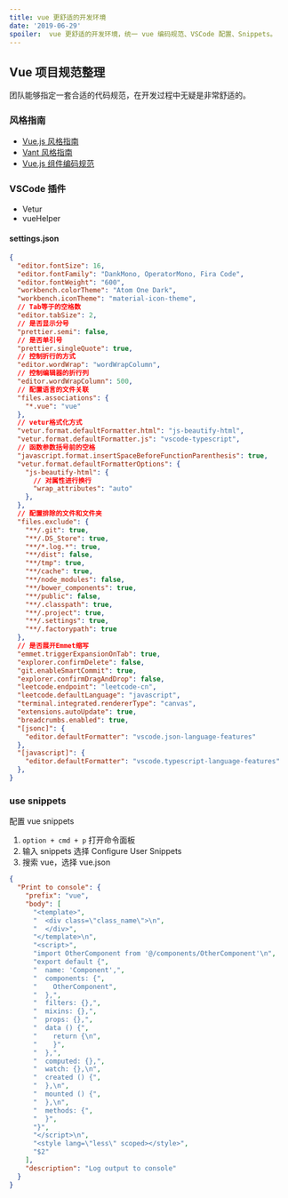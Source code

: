 ```yaml
---
title: vue 更舒适的开发环境
date: '2019-06-29'
spoiler:  vue 更舒适的开发环境，统一 vue 编码规范、VSCode 配置、Snippets。
---
```


## Vue 项目规范整理

团队能够指定一套合适的代码规范，在开发过程中无疑是非常舒适的。

### 风格指南

- [Vue.js 风格指南](https://cn.vuejs.org/v2/style-guide/index.html)
- [Vant 风格指南](https://youzan.github.io/vant/#/zh-CN/style-guide)
- [Vue.js 组件编码规范](https://github.com/pablohpsilva/vuejs-component-style-guide/blob/master/README-CN.md)

### VSCode 插件

- Vetur
- vueHelper

#### settings.json

```json
{
  "editor.fontSize": 16,
  "editor.fontFamily": "DankMono, OperatorMono, Fira Code",
  "editor.fontWeight": "600",
  "workbench.colorTheme": "Atom One Dark",
  "workbench.iconTheme": "material-icon-theme",
  // Tab等于的空格数
  "editor.tabSize": 2,
  // 是否显示分号
  "prettier.semi": false,
  // 是否单引号
  "prettier.singleQuote": true,
  // 控制折行的方式
  "editor.wordWrap": "wordWrapColumn",
  // 控制编辑器的折行列
  "editor.wordWrapColumn": 500,
  // 配置语言的文件关联
  "files.associations": {
    "*.vue": "vue"
  },
  // vetur格式化方式
  "vetur.format.defaultFormatter.html": "js-beautify-html",
  "vetur.format.defaultFormatter.js": "vscode-typescript",
  // 函数参数括号前的空格
  "javascript.format.insertSpaceBeforeFunctionParenthesis": true,
  "vetur.format.defaultFormatterOptions": {
    "js-beautify-html": {
      // 对属性进行换行
      "wrap_attributes": "auto"
    },
  },
  // 配置排除的文件和文件夹
  "files.exclude": {
    "**/.git": true,
    "**/.DS_Store": true,
    "**/*.log.*": true,
    "**/dist": false,
    "**/tmp": true,
    "**/cache": true,
    "**/node_modules": false,
    "**/bower_components": true,
    "**/public": false,
    "**/.classpath": true,
    "**/.project": true,
    "**/.settings": true,
    "**/.factorypath": true
  },
  // 是否展开Emmet缩写
  "emmet.triggerExpansionOnTab": true,
  "explorer.confirmDelete": false,
  "git.enableSmartCommit": true,
  "explorer.confirmDragAndDrop": false,
  "leetcode.endpoint": "leetcode-cn",
  "leetcode.defaultLanguage": "javascript",
  "terminal.integrated.rendererType": "canvas",
  "extensions.autoUpdate": true,
  "breadcrumbs.enabled": true,
  "[jsonc]": {
    "editor.defaultFormatter": "vscode.json-language-features"
  },
  "[javascript]": {
    "editor.defaultFormatter": "vscode.typescript-language-features"
  },
}
```

### use snippets

配置 vue snippets

1. `option + cmd + p` 打开命令面板
2. 输入 snippets 选择 Configure User Snippets
3. 搜索 vue，选择 vue.json

```json
{
  "Print to console": {
    "prefix": "vue",
    "body": [
      "<template>",
      "  <div class=\"class_name\">\n",
      "  </div>",
      "</template>\n",
      "<script>",
      "import OtherComponent from '@/components/OtherComponent'\n",
      "export default {",
      "  name: 'Component',",
      "  components: {",
      "    OtherComponent",
      "  },",
      "  filters: {},",
      "  mixins: {},",
      "  props: {},",
      "  data () {",
      "    return {\n",
      "    }",
      "  },",
      "  computed: {},",
      "  watch: {},\n",
      "  created () {",
      "  },\n",
      "  mounted () {",
      "  },\n",
      "  methods: {",
      "  }",
      "}",
      "</script>\n",
      "<style lang=\"less\" scoped></style>",
      "$2"
    ],
    "description": "Log output to console"
  }
}
```
